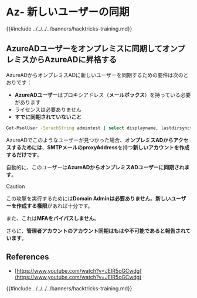 # Az- 新しいユーザーの同期

{{#include ../../../../banners/hacktricks-training.md}}

## AzureADユーザーをオンプレミスに同期してオンプレミスからAzureADに昇格する

AzureADからオンプレミスADに新しいユーザーを同期するための要件は次のとおりです：

- **AzureADユーザー**はプロキシアドレス（**メールボックス**）を持っている必要があります
- ライセンスは必要ありません
- **すでに同期されていないこと**
```bash
Get-MsolUser -SerachString admintest | select displayname, lastdirsynctime, proxyaddresses, lastpasswordchangetimestamp | fl
```
AzureADでこのようなユーザーが見つかった場合、**オンプレミスADからアクセスするためには**、**SMTPメールのproxyAddress**を持つ**新しいアカウントを作成するだけです**。

自動的に、このユーザーは**AzureADからオンプレミスADユーザーに同期されます**。

> [!CAUTION]
> この攻撃を実行するためには**Domain Adminは必要ありません**。**新しいユーザーを作成する権限**があれば十分です。
>
> また、これは**MFAをバイパスしません**。
>
> さらに、**管理者アカウントのアカウント同期はもはや不可能であると報告されています**。

## References

- [https://www.youtube.com/watch?v=JEIR5oGCwdg](https://www.youtube.com/watch?v=JEIR5oGCwdg)

{{#include ../../../../banners/hacktricks-training.md}}
